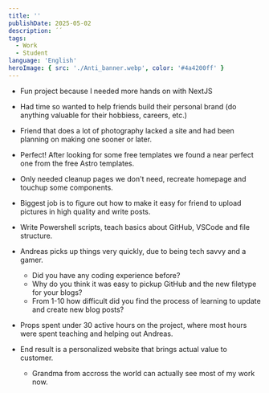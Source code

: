 ```yaml
---
title: ''
publishDate: 2025-05-02
description: ´´
tags:
  - Work
  - Student
language: 'English'
heroImage: { src: './Anti_banner.webp', color: '#4a4200ff' }
---
```


- Fun project because I needed more hands on with NextJS
- Had time so wanted to help friends build their personal brand (do anything valuable for their hobbiess, careers, etc.)
- Friend that does a lot of photography lacked a site and had been planning on making one sooner or later.
- Perfect! After looking for some free templates we found a near perfect one from the free Astro templates.
- Only needed cleanup pages we don't need, recreate homepage and touchup some components.
- Biggest job is to figure out how to make it easy for friend to upload pictures in high quality and write posts.
- Write Powershell scripts, teach basics about GitHub, VSCode and file structure.
- Andreas picks up things very quickly, due to being tech savvy and a gamer.
    - Did you have any coding experience before?
    - Why do you think it was easy to pickup GitHub and the new filetype for your blogs?
    - From 1-10 how difficult did you find the process of learning to update and create new blog posts?

- Props spent under 30 active hours on the project, where most hours were spent teaching and helping out Andreas.
- End result is a personalized website that brings actual value to customer.
    - Grandma from accross the world can actually see most of my work now.